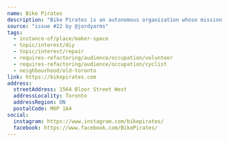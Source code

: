 ```yaml
---
name: Bike Pirates
description: "Bike Pirates is an autonomous organization whose mission is to empower cyclists and make bicycles more accessible. Volunteer-run and volunteer-organized, Bike Pirates provides a Do-It-Yourself workspace to the members of the community and supports the concepts of bicycle re-use, collective decision making, and social justice."
source: "issue #22 by @jordyarms"
tags:
  - instance-of/place/maker-space
  - topic/interest/diy
  - topic/interest/repair
  - requires-refactoring/audience/occupation/volunteer
  - requires-refactoring/audience/occupation/cyclist
  - neighbourhood/old-toronto
link: https://bikepirates.com
address:
  streetAddress: 1564 Bloor Street West
  addressLocality: Toronto
  addressRegion: ON
  postalCode: M6P 1A4
social:
  instagram: https://www.instagram.com/bikepirates/
  facebook: https://www.facebook.com/BikePirates/
---
```


<!-- Community added from GitHub issue #22 -->
